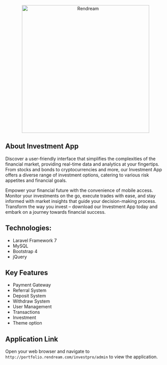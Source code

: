 <p align="center"><a href="https://rendream.com" target="_blank"><img src="https://portfolio.rendream.com/logo-lg.png" width="400" alt="Rendream"></a></p>

## About Investment App
Discover a user-friendly interface that simplifies the complexities of the financial market, providing real-time data and analytics at your fingertips. From stocks and bonds to cryptocurrencies and more, our Investment App offers a diverse range of investment options, catering to various risk appetites and financial goals.

Empower your financial future with the convenience of mobile access. Monitor your investments on the go, execute trades with ease, and stay informed with market insights that guide your decision-making process. Transform the way you invest – download our Investment App today and embark on a journey towards financial success.
## Technologies:

 - Laravel Framework 7 
 - MySQL
 - Bootstrap 4
 - jQuery

## Key Features

   - Payment Gateway
   - Referral System
   - Deposit System
   - Withdraw System
   - User Management
   - Transactions
   - Investment
   - Theme option 

## Application Link
Open your web browser and navigate to `http://portfolio.rendream.com/investpro/admin` to view the application.
